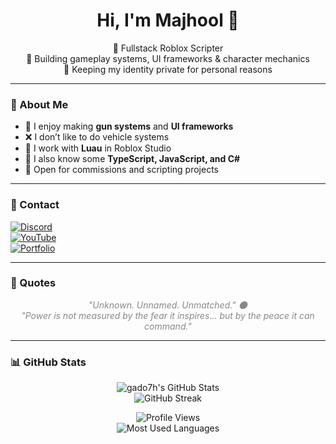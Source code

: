 <h1 align="center">Hi, I'm Majhool 👋</h1>

<p align="center">
  💼 Fullstack Roblox Scripter<br/>
  🔧 Building gameplay systems, UI frameworks & character mechanics<br/>
  🌙 Keeping my identity private for personal reasons
</p>

---

### 🧠 About Me
- 🔫 I enjoy making **gun systems** and **UI frameworks**
- ❌ I don’t like to do vehicle systems
- 🧩 I work with **Luau** in Roblox Studio
- 📁 I also know some **TypeScript, JavaScript, and C#**
- 🤝 Open for commissions and scripting projects

---

### 🔗 Contact

[![Discord](https://img.shields.io/badge/Discord-gdo7h%230000-5865F2?style=for-the-badge&logo=discord&logoColor=white)](https://discord.com/users/1244725995718840402)  
[![YouTube](https://img.shields.io/badge/YouTube-My_Dev_Videos-red?style=for-the-badge&logo=youtube&logoColor=white)](https://www.youtube.com/@gdo7h)  
[![Portfolio](https://img.shields.io/badge/Portfolio-Pricing%20%26%20Work-blueviolet?style=for-the-badge)](https://discord.gg/vRvJSvdnCG)

---

### 💬 Quotes

<p align="center" style="font-style: italic; color: #888;">
  "Unknown. Unnamed. Unmatched." 🌑<br/>
  "Power is not measured by the fear it inspires... but by the peace it can command."
</p>

---

### 📊 GitHub Stats

<p align="center">
  <img src="https://github-readme-stats.vercel.app/api?username=gado7h&show_icons=true&theme=radical" alt="gado7h's GitHub Stats" /><br/>
  <img src="https://github-readme-streak-stats.herokuapp.com/?user=gado7h&theme=radical" alt="GitHub Streak" />
</p>

<p align="center">
  <img src="https://komarev.com/ghpvc/?username=gado7h&color=blueviolet" alt="Profile Views" /><br/>
  <img src="https://github-readme-stats.vercel.app/api/top-langs/?username=gado7h&layout=compact&theme=radical" alt="Most Used Languages" />
</p>
